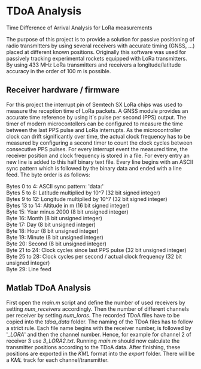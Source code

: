 # TDoA Analysis
Time Difference of Arrival Analysis for LoRa measurements

The purpose of this project is to provide a solution for passive positioning of radio transmitters by using several receivers with accurate timing (GNSS, ...) placed at different known positions. Originally this software was used for passively tracking experimental rockets equipped with LoRa transmitters. By using 433 MHz LoRa transmitters and receivers a longitude/latitude accuracy in the order of 100 m is possible.

## Receiver hardware / firmware
For this project the interrupt pin of Semtech SX LoRa chips was used to measure the reception time of LoRa packets. A GNSS module provides an accurate time reference by using it´s pulse per second (PPS) output. The timer of modern microcontollers can be configured to measure the time between the last PPS pulse and LoRa interrupts. As the microcontroller clock can drift significantly over time, the actual clock frequency has to be measured by configuring a second timer to count the clock cycles between consecutive PPS pulses. For every interrupt event the measured time, the receiver position and clock frequency is stored in a file. For every entry an new line is added to this half binary text file. Every line begins with an ASCII sync pattern which is followed by the binary data and ended with a line feed.
The byte order is as follows:

Bytes 0 to 4: ASCII sync pattern: 'data:'<br>
Bytes 5 to 8: Latitude multiplied by 10^7 (32 bit signed integer)<br>
Bytes 9 to 12: Longitude multiplied by 10^7 (32 bit signed integer)<br>
Bytes 13 to 14: Altitude in m (16 bit signed integer)<br>
Byte 15: Year minus 2000 (8 bit unsigned integer)<br>
Byte 16: Month (8 bit unsigned integer)<br>
Byte 17: Day (8 bit unsigned integer)<br>
Byte 18: Hour (8 bit unsigned integer)<br>
Byte 19: Minute (8 bit unsigned integer)<br>
Byte 20: Second (8 bit unsigned integer)<br>
Byte 21 to 24: Clock cycles since last PPS pulse (32 bit unsigned integer)<br>
Byte 25 to 28: Clock cycles per second / actual clock frequency (32 bit unsigned integer)<br>
Byte 29: Line feed<br>

## Matlab TDoA Analysis
First open the *main.m* script and define the number of used receivers by setting *num_receivers* accordingly. Then the number of different channels per receiver by setting *num_loras*. The recorded TDoA files have to be copied into the *tdoa_data* folder. The naming of the TDoA files has to follow a strict rule. Each file name begins with the receiver number, is followed by '*_LORA*' and then the channel number. Hence, for example for channel 2 of receiver 3 use *3_LORA2.txt*. Running *main.m* should now calculate the transmitter positions according to the TDoA data. After finishing, these positions are exported in the *KML* format into the *export* folder. There will be a *KML* track for each channel/transmitter.
